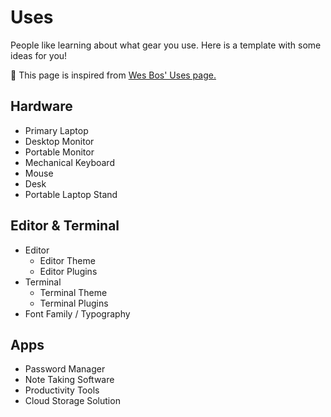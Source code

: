 # Uses

People like learning about what gear you use. Here is a template with some ideas for you!

<p class="mt-3">
🎩 This page is inspired from <a href="https://wesbos.com/uses/">Wes Bos' Uses page.</a>
</p>

## Hardware

- Primary Laptop
- Desktop Monitor
- Portable Monitor
- Mechanical Keyboard
- Mouse
- Desk
- Portable Laptop Stand

## Editor & Terminal

- Editor
  - Editor Theme
  - Editor Plugins
- Terminal
  - Terminal Theme
  - Terminal Plugins
- Font Family / Typography

## Apps

- Password Manager
- Note Taking Software
- Productivity Tools
- Cloud Storage Solution
